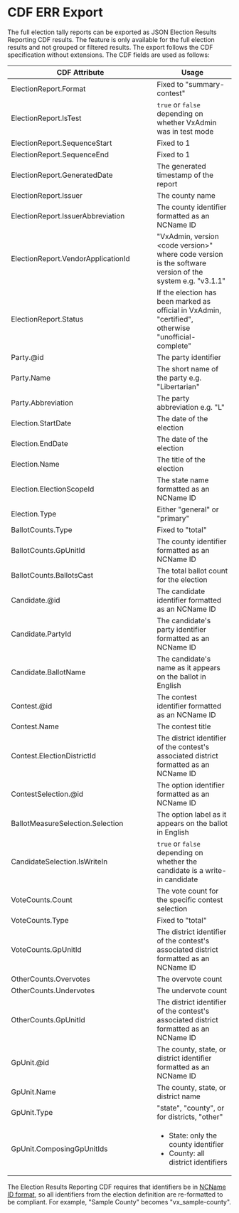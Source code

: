 # CDF ERR Export

The full election tally reports can be exported as JSON Election Results Reporting CDF results. The feature is only available for the full election results and not grouped or filtered results. The export follows the CDF specification without extensions. The CDF fields are used as follows:

<table><thead><tr><th width="312">CDF Attribute</th><th>Usage</th></tr></thead><tbody><tr><td>ElectionReport.Format</td><td>Fixed to "summary-contest"</td></tr><tr><td>ElectionReport.IsTest</td><td><code>true</code> or <code>false</code> depending on whether VxAdmin was in test mode</td></tr><tr><td>ElectionReport.SequenceStart</td><td>Fixed to 1</td></tr><tr><td>ElectionReport.SequenceEnd</td><td>Fixed to 1</td></tr><tr><td>ElectionReport.GeneratedDate</td><td>The generated timestamp of the report</td></tr><tr><td>ElectionReport.Issuer</td><td>The county name</td></tr><tr><td>ElectionReport.IssuerAbbreviation</td><td>The county identifier formatted as an NCName ID</td></tr><tr><td>ElectionReport.VendorApplicationId</td><td>"VxAdmin, version &#x3C;code version>" where code version is the software version of the system e.g. "v3.1.1"</td></tr><tr><td>ElectionReport.Status</td><td>If the election has been marked as official in VxAdmin, "certified", otherwise "unofficial-complete"</td></tr><tr><td>Party.@id</td><td>The party identifier</td></tr><tr><td>Party.Name</td><td>The short name of the party e.g. "Libertarian"</td></tr><tr><td>Party.Abbreviation</td><td>The party abbreviation e.g. "L"</td></tr><tr><td>Election.StartDate</td><td>The date of the election</td></tr><tr><td>Election.EndDate</td><td>The date of the election</td></tr><tr><td>Election.Name</td><td>The title of the election</td></tr><tr><td>Election.ElectionScopeId</td><td>The state name formatted as an NCName ID</td></tr><tr><td>Election.Type</td><td>Either "general" or "primary"</td></tr><tr><td>BallotCounts.Type</td><td>Fixed to "total"</td></tr><tr><td>BallotCounts.GpUnitId</td><td>The county identifier formatted as an NCName ID</td></tr><tr><td>BallotCounts.BallotsCast</td><td>The total ballot count for the election</td></tr><tr><td>Candidate.@id</td><td>The candidate identifier formatted as an NCName ID</td></tr><tr><td>Candidate.PartyId</td><td>The candidate's party identifier formatted as an NCName ID</td></tr><tr><td>Candidate.BallotName</td><td>The candidate's name as it appears on the ballot in English</td></tr><tr><td>Contest.@id</td><td>The contest identifier formatted as an NCName ID</td></tr><tr><td>Contest.Name</td><td>The contest title</td></tr><tr><td>Contest.ElectionDistrictId</td><td>The district identifier of the contest's associated district formatted as an NCName ID</td></tr><tr><td>ContestSelection.@id</td><td>The option identifier formatted as an NCName ID</td></tr><tr><td>BallotMeasureSelection.Selection</td><td>The option label as it appears on the ballot in English</td></tr><tr><td>CandidateSelection.IsWriteIn</td><td><code>true</code> or <code>false</code> depending on whether the candidate is a write-in candidate</td></tr><tr><td>VoteCounts.Count</td><td>The vote count for the specific contest selection</td></tr><tr><td>VoteCounts.Type</td><td>Fixed to "total"</td></tr><tr><td>VoteCounts.GpUnitId</td><td>The district identifier of the contest's associated district formatted as an NCName ID</td></tr><tr><td>OtherCounts.Overvotes</td><td>The overvote count</td></tr><tr><td>OtherCounts.Undervotes</td><td>The undervote count</td></tr><tr><td>OtherCounts.GpUnitId</td><td>The district identifier of the contest's associated district formatted as an NCName ID</td></tr><tr><td>GpUnit.@id</td><td>The county, state, or district identifier formatted as an NCName ID</td></tr><tr><td>GpUnit.Name</td><td>The county, state, or district name</td></tr><tr><td>GpUnit.Type</td><td>"state", "county", or for districts, "other"</td></tr><tr><td>GpUnit.ComposingGpUnitIds</td><td><ul><li>State: only the county identifier</li><li>County: all district identifiers</li></ul></td></tr></tbody></table>

The Election Results Reporting CDF requires that identifiers be in [NCName ID format](https://www.w3.org/TR/xml-names/#NT-NCName), so all identifiers from the election definition are re-formatted to be compliant. For example, "Sample County" becomes "vx\_sample-county".
